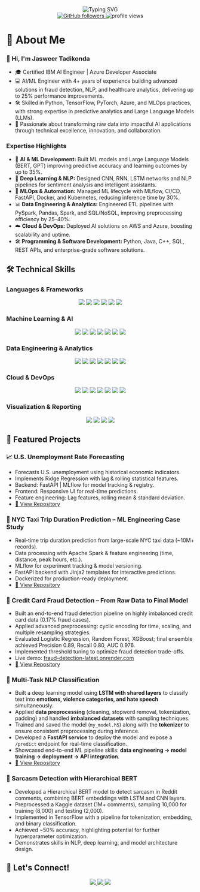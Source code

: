 <div align="center">
  <picture>
    <source media="(prefers-color-scheme: dark)" srcset="https://readme-typing-svg.demolab.com?font=Fira+Code&weight=600&size=28&duration=4000&pause=1000&color=FFFFFF&center=true&vCenter=true&random=false&width=435&lines=Hi%2C+I'm+Jasweer+Naidu+Tadikonda+%F0%9F%91%8B;AI%2FML+Engineer;Data+Scientist;Software+Developer" />
    <source media="(prefers-color-scheme: light)" srcset="https://readme-typing-svg.demolab.com?font=Fira+Code&weight=600&size=28&duration=4000&pause=1000&color=000000&center=true&vCenter=true&random=false&width=435&lines=Hi%2C+I'm+Jasweer+Naidu+Tadikonda+%F0%9F%91%8B;AI%2FML+Engineer;Data+Scientist;Software+Developer" />
    <img src="https://readme-typing-svg.demolab.com?font=Fira+Code&weight=600&size=28&duration=4000&pause=1000&color=6F9EE8&center=true&vCenter=true&random=false&width=435&lines=Hi%2C+I'm+Jasweer+Naidu+Tadikonda+%F0%9F%91%8B;AI%2FML+Engineer;Data+Scientist;Software+Developer" alt="Typing SVG" />
  </picture>
</div>

<div align="center">
  <a href="https://github.com/jasweer09">
    <img src="https://img.shields.io/github/followers/jasweer09?label=Follow&style=social" alt="GitHub followers" />
  </a>
  <img src="https://komarev.com/ghpvc/?username=jasweer09&label=Profile%20views&color=0e75b6&style=flat" alt="profile views" />
</div>

# 🚀 About Me

### 👋 Hi, I'm Jasweer Tadikonda

- 🎓 Certified IBM AI Engineer | Azure Developer Associate
- 💻 AI/ML Engineer with 4+ years of experience building advanced solutions in fraud detection, NLP, and healthcare analytics, delivering up to 25% performance improvements.  
- 🛠 Skilled in Python, TensorFlow, PyTorch, Azure, and MLOps practices, with strong expertise in predictive analytics and Large Language Models (LLMs).  
- 🚀 Passionate about transforming raw data into impactful AI applications through technical excellence, innovation, and collaboration. 

### Expertise Highlights

- 🤖 **AI & ML Development:** Built ML models and Large Language Models (BERT, GPT) improving predictive accuracy and learning outcomes by up to 35%.  
- 🧠 **Deep Learning & NLP:** Designed CNN, RNN, LSTM networks and NLP pipelines for sentiment analysis and intelligent assistants.  
- 🔄 **MLOps & Automation:** Managed ML lifecycle with MLflow, CI/CD, FastAPI, Docker, and Kubernetes, reducing inference time by 30%.  
- 📊 **Data Engineering & Analytics:** Engineered ETL pipelines with PySpark, Pandas, Spark, and SQL/NoSQL, improving preprocessing efficiency by 25–40%.  
- ☁️ **Cloud & DevOps:** Deployed AI solutions on AWS and Azure, boosting scalability and uptime.  
- 🛠️ **Programming & Software Development:** Python, Java, C++, SQL, REST APIs, and enterprise-grade software solutions.


## 🛠️ Technical Skills
### Languages & Frameworks
<p align="center">
  <img src="https://img.shields.io/badge/Python-3776AB?style=for-the-badge&logo=python&logoColor=white" />
  <img src="https://img.shields.io/badge/Java-ED8B00?style=for-the-badge&logo=java&logoColor=white" />
  <img src="https://img.shields.io/badge/C-00599C?style=for-the-badge&logo=c&logoColor=white" />
  <img src="https://img.shields.io/badge/C++-00599C?style=for-the-badge&logo=c%2B%2B&logoColor=white" />
  <img src="https://img.shields.io/badge/SQL-4479A1?style=for-the-badge&logo=mysql&logoColor=white" />
  <img src="https://img.shields.io/badge/NoSQL-FF6F00?style=for-the-badge&logo=mongodb&logoColor=white" />
</p>

### Machine Learning & AI
<p align="center">
  <img src="https://img.shields.io/badge/TensorFlow-FF6F00?style=for-the-badge&logo=tensorflow&logoColor=white" />
  <img src="https://img.shields.io/badge/PyTorch-EE4C2C?style=for-the-badge&logo=pytorch&logoColor=white" />
  <img src="https://img.shields.io/badge/Keras-D00000?style=for-the-badge&logo=keras&logoColor=white" />
  <img src="https://img.shields.io/badge/HuggingFace-F99000?style=for-the-badge&logo=huggingface&logoColor=white" />
  <img src="https://img.shields.io/badge/Scikit-Learn-F7931E?style=for-the-badge&logo=scikit-learn&logoColor=white" />
  <img src="https://img.shields.io/badge/NLP-6F42C1?style=for-the-badge&logo=ai&logoColor=white" />
  <img src="https://img.shields.io/badge/CNN-RGB(255,69,0)?style=for-the-badge&logo=data:image/png;base64,iVBORw0KGgoAAAANSUhEUgAAAAUA" />
</p>

### Data Engineering & Analytics
<p align="center">
  <img src="https://img.shields.io/badge/Pandas-150458?style=for-the-badge&logo=pandas&logoColor=white" />
  <img src="https://img.shields.io/badge/NumPy-013243?style=for-the-badge&logo=numpy&logoColor=white" />
  <img src="https://img.shields.io/badge/Apache_Spark-E25A1C?style=for-the-badge&logo=apache-spark&logoColor=white" />
  <img src="https://img.shields.io/badge/Apache_Airflow-017CEE?style=for-the-badge&logo=apache-airflow&logoColor=white" />
  <img src="https://img.shields.io/badge/Kafka-231F20?style=for-the-badge&logo=apache-kafka&logoColor=white" />
  <img src="https://img.shields.io/badge/Hadoop-66CCFF?style=for-the-badge&logo=apache-hadoop&logoColor=white" />
  <img src="https://img.shields.io/badge/ETL-FF5733?style=for-the-badge&logo=data:image/png;base64,iVBORw0KGgoAAAANSUhEUgAAAAUA" />
</p>

### Cloud & DevOps
<p align="center">
  <img src="https://img.shields.io/badge/AWS-232F3E?style=for-the-badge&logo=amazon-aws&logoColor=white" />
  <img src="https://img.shields.io/badge/Google_Cloud-4285F4?style=for-the-badge&logo=google-cloud&logoColor=white" />
  <img src="https://img.shields.io/badge/Azure-0078D4?style=for-the-badge&logo=microsoft-azure&logoColor=white" />
  <img src="https://img.shields.io/badge/Docker-2CA5E0?style=for-the-badge&logo=docker&logoColor=white" />
  <img src="https://img.shields.io/badge/Kubernetes-326CE5?style=for-the-badge&logo=kubernetes&logoColor=white" />
  <img src="https://img.shields.io/badge/MLflow-00BFFF?style=for-the-badge&logo=mlflow&logoColor=white" />
  <img src="https://img.shields.io/badge/Git-F05032?style=for-the-badge&logo=git&logoColor=white" />
</p>

### Visualization & Reporting
<p align="center">
  <img src="https://img.shields.io/badge/Matplotlib-11557C?style=for-the-badge&logo=matplotlib&logoColor=white" />
  <img src="https://img.shields.io/badge/Seaborn-4C72B0?style=for-the-badge&logo=seaborn&logoColor=white" />
  <img src="https://img.shields.io/badge/Plotly-3F4F75?style=for-the-badge&logo=plotly&logoColor=white" />
  <img src="https://img.shields.io/badge/Streamlit-FF4B4B?style=for-the-badge&logo=streamlit&logoColor=white" />
</p>


## 📌 Featured Projects

### 📈 U.S. Unemployment Rate Forecasting
- Forecasts U.S. unemployment using historical economic indicators.
- Implements Ridge Regression with lag & rolling statistical features.
- Backend: FastAPI | MLflow for model tracking & registry.
- Frontend: Responsive UI for real-time predictions.
- Feature engineering: Lag features, rolling mean & standard deviation.
- [🔗 View Repository](https://github.com/Jasweer09/UnEmployment_Rate_Prediction)

### 🚖 NYC Taxi Trip Duration Prediction – ML Engineering Case Study
- Real-time trip duration prediction from large-scale NYC taxi data (~10M+ records).
- Data processing with Apache Spark & feature engineering (time, distance, peak hours, etc.).
- MLflow for experiment tracking & model versioning.
- FastAPI backend with Jinja2 templates for interactive predictions.
- Dockerized for production-ready deployment.
- [🔗 View Repository](https://github.com/Jasweer09/NYC-Taxi-Trip-Duration-Prediction)
  
### 🚀 Credit Card Fraud Detection – From Raw Data to Final Model
- Built an end-to-end fraud detection pipeline on highly imbalanced credit card data (0.17% fraud cases).
- Applied advanced preprocessing: cyclic encoding for time, scaling, and multiple resampling strategies.
- Evaluated Logistic Regression, Random Forest, XGBoost; final ensemble achieved Precision 0.89, Recall 0.80, AUC 0.976.
- Implemented threshold tuning to optimize fraud detection trade-offs.
- Live demo: [fraud-detection-latest.onrender.com](https://fraud-detection-latest.onrender.com)
- [🔗 View Repository](https://github.com/Jasweer09/Credit_card_fraud_detection_system)

### 🧠 Multi-Task NLP Classification  
- Built a deep learning model using **LSTM with shared layers** to classify text into **emotions, violence categories, and hate speech** simultaneously.  
- Applied **data preprocessing** (cleaning, stopword removal, tokenization, padding) and handled **imbalanced datasets** with sampling techniques.  
- Trained and saved the model (`my_model.h5`) along with the **tokenizer** to ensure consistent preprocessing during inference.  
- Developed a **FastAPI service** to deploy the model and expose a `/predict` endpoint for real-time classification.  
- Showcased end-to-end ML pipeline skills: **data engineering → model training → deployment → API integration**.  
- [🔗 View Repository](https://github.com/Jasweer09/Multi_Task_NLP_Model)

### 🧠 Sarcasm Detection with Hierarchical BERT
- Developed a Hierarchical BERT model to detect sarcasm in Reddit comments, combining BERT embeddings with LSTM and CNN layers.
- Preprocessed a Kaggle dataset (1M+ comments), sampling 10,000 for training (8,000) and testing (2,000).
- Implemented in TensorFlow with a pipeline for tokenization, embedding, and binary classification.
- Achieved ~50% accuracy, highlighting potential for further hyperparameter optimization.
- Demonstrates skills in NLP, deep learning, and model architecture design.

## 🤝 Let's Connect!

<div align="center">
  <a href="https://www.linkedin.com/in/jasweer-naidu-tadikonda">
    <img src="https://img.shields.io/badge/LinkedIn-0077B5?style=for-the-badge&logo=linkedin&logoColor=white" />
  </a>
  <a href="mailto:jasweertadikonda@gmail.com">
    <img src="https://img.shields.io/badge/Email-D14836?style=for-the-badge&logo=gmail&logoColor=white" />
  </a>
  <a href="https://github.com/jasweer09">
    <img src="https://img.shields.io/badge/GitHub-100000?style=for-the-badge&logo=github&logoColor=white" />
  </a>
</div>
